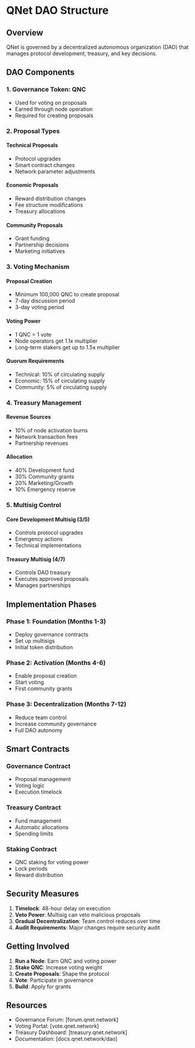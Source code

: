 # QNet DAO Structure

## Overview

QNet is governed by a decentralized autonomous organization (DAO) that manages protocol development, treasury, and key decisions.

## DAO Components

### 1. Governance Token: QNC
- Used for voting on proposals
- Earned through node operation
- Required for creating proposals

### 2. Proposal Types

#### Technical Proposals
- Protocol upgrades
- Smart contract changes
- Network parameter adjustments

#### Economic Proposals
- Reward distribution changes
- Fee structure modifications
- Treasury allocations

#### Community Proposals
- Grant funding
- Partnership decisions
- Marketing initiatives

### 3. Voting Mechanism

#### Proposal Creation
- Minimum 100,000 QNC to create proposal
- 7-day discussion period
- 3-day voting period

#### Voting Power
- 1 QNC = 1 vote
- Node operators get 1.1x multiplier
- Long-term stakers get up to 1.5x multiplier

#### Quorum Requirements
- Technical: 10% of circulating supply
- Economic: 15% of circulating supply
- Community: 5% of circulating supply

### 4. Treasury Management

#### Revenue Sources
- 10% of node activation burns
- Network transaction fees
- Partnership revenues

#### Allocation
- 40% Development fund
- 30% Community grants
- 20% Marketing/Growth
- 10% Emergency reserve

### 5. Multisig Control

#### Core Development Multisig (3/5)
- Controls protocol upgrades
- Emergency actions
- Technical implementations

#### Treasury Multisig (4/7)
- Controls DAO treasury
- Executes approved proposals
- Manages partnerships

## Implementation Phases

### Phase 1: Foundation (Months 1-3)
- Deploy governance contracts
- Set up multisigs
- Initial token distribution

### Phase 2: Activation (Months 4-6)
- Enable proposal creation
- Start voting
- First community grants

### Phase 3: Decentralization (Months 7-12)
- Reduce team control
- Increase community governance
- Full DAO autonomy

## Smart Contracts

### Governance Contract
- Proposal management
- Voting logic
- Execution timelock

### Treasury Contract
- Fund management
- Automatic allocations
- Spending limits

### Staking Contract
- QNC staking for voting power
- Lock periods
- Reward distribution

## Security Measures

1. **Timelock**: 48-hour delay on execution
2. **Veto Power**: Multisig can veto malicious proposals
3. **Gradual Decentralization**: Team control reduces over time
4. **Audit Requirements**: Major changes require security audit

## Getting Involved

1. **Run a Node**: Earn QNC and voting power
2. **Stake QNC**: Increase voting weight
3. **Create Proposals**: Shape the protocol
4. **Vote**: Participate in governance
5. **Build**: Apply for grants

## Resources

- Governance Forum: [forum.qnet.network]
- Voting Portal: [vote.qnet.network]
- Treasury Dashboard: [treasury.qnet.network]
- Documentation: [docs.qnet.network/dao] 